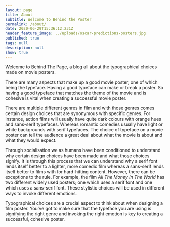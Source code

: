 ```yaml
---
layout: page
title: About
subtitle: Welcome to Behind the Poster
permalink: /about/
date: 2020-06-29T15:36:12.231Z
header_feature_image: ../uploads/oscar-predictions-posters.jpg
published: true
tags: null
description: null
show: true
---
```

Welcome to Behind The Page, a blog all about the typographical choices made on movie posters. 

There are many aspects that make up a good movie poster, one of which being the typeface. Having a good typeface can make or break a poster. So having a good typeface that matches the theme of the movie and is cohesive is vital when creating a successful movie poster.

There are multiple different genres in film and with those genres comes certain design choices that are synonymous with specific genres. For instance, action films will usually have quite dark colours with orange hues and sans-serif typefaces. Whereas romantic comedies usually have light or white backgrounds with serif typefaces. The choice of typeface on a movie poster can tell the audience a great deal about what the movie is about and what they would expect.

Through socialisation we as humans have been conditioned to understand why certain design choices have been made and what those choices signify. It is through this process that we can understand why a serif font lends itself better to a lighter, more comedic film whereas a sans-serif lends itself better to films with for hard-hitting content. However, there can be exceptions to the rule. For example, the film *All The Money In The World* has two different widely used posters; one which uses a serif font and one which uses a sans-serif font. These stylistic choices will be used in different ways to invoke different emotions.

Typographical choices are a crucial aspect to think about when designing a film poster. You've got to make sure that the typeface you are using is signifying the right genre and invoking the right emotion is key to creating a successful, cohesive poster.